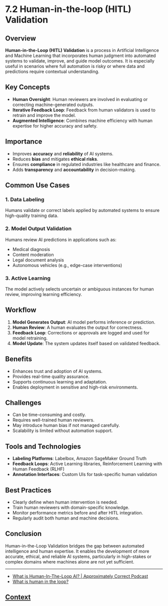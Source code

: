 # 7.2 Human-in-the-loop (HITL) Validation 

## Overview

**Human-in-the-Loop (HITL) Validation** is a process in Artificial Intelligence and Machine Learning that incorporates human judgment into automated systems to validate, improve, and guide model outcomes. It is especially useful in scenarios where full automation is risky or where data and predictions require contextual understanding.

## Key Concepts

- **Human Oversight**: Human reviewers are involved in evaluating or correcting machine-generated outputs.
- **Iterative Feedback Loop**: Feedback from human validators is used to retrain and improve the model.
- **Augmented Intelligence**: Combines machine efficiency with human expertise for higher accuracy and safety.

## Importance

- Improves **accuracy** and **reliability** of AI systems.
- Reduces **bias** and mitigates **ethical risks**.
- Ensures **compliance** in regulated industries like healthcare and finance.
- Adds **transparency** and **accountability** in decision-making.

## Common Use Cases

### 1. Data Labeling

Humans validate or correct labels applied by automated systems to ensure high-quality training data.

### 2. Model Output Validation

Humans review AI predictions in applications such as:

- Medical diagnosis
- Content moderation
- Legal document analysis
- Autonomous vehicles (e.g., edge-case interventions)

### 3. Active Learning

The model actively selects uncertain or ambiguous instances for human review, improving learning efficiency.

## Workflow

1. **Model Generates Output**: AI model performs inference or prediction.
2. **Human Review**: A human evaluates the output for correctness.
3. **Feedback Loop**: Corrections or approvals are logged and used for model retraining.
4. **Model Update**: The system updates itself based on validated feedback.

## Benefits

- Enhances trust and adoption of AI systems.
- Provides real-time quality assurance.
- Supports continuous learning and adaptation.
- Enables deployment in sensitive and high-risk environments.

## Challenges

- Can be time-consuming and costly.
- Requires well-trained human reviewers.
- May introduce human bias if not managed carefully.
- Scalability is limited without automation support.

## Tools and Technologies

- **Labeling Platforms**: Labelbox, Amazon SageMaker Ground Truth
- **Feedback Loops**: Active Learning libraries, Reinforcement Learning with Human Feedback (RLHF)
- **Annotation Interfaces**: Custom UIs for task-specific human validation

## Best Practices

- Clearly define when human intervention is needed.
- Train human reviewers with domain-specific knowledge.
- Monitor performance metrics before and after HITL integration.
- Regularly audit both human and machine decisions.

## Conclusion

Human-in-the-Loop Validation bridges the gap between automated intelligence and human expertise. It enables the development of more accurate, ethical, and reliable AI systems, particularly in high-stakes or complex domains where machines alone are not yet sufficient.

---

* [What is Human-In-The-Loop AI? | Approximately Correct Podcast](https://www.youtube.com/watch?v=u9Au91ZBOmI)
* [What is human in the loop?](https://www.youtube.com/watch?v=GYZKgXfeh-A)
       
 ## [Context](./../context.md)
